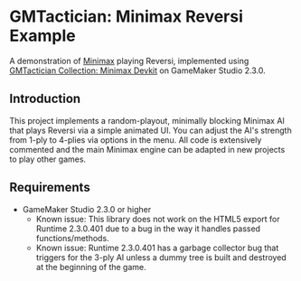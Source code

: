 # GMTactician: Minimax Reversi Example

A demonstration of [Minimax](https://en.wikipedia.org/wiki/Minimax) playing Reversi, implemented using [GMTactician Collection: Minimax Devkit](https://github.com/dicksonlaw583/GMTactician_MmTree) on GameMaker Studio 2.3.0.

## Introduction

This project implements a random-playout, minimally blocking Minimax AI that plays Reversi via a simple animated UI. You can adjust the AI's strength from 1-ply to 4-plies via options in the menu. All code is extensively commented and the main Minimax engine can be adapted in new projects to play other games.

## Requirements

- GameMaker Studio 2.3.0 or higher
	- Known issue: This library does not work on the HTML5 export for Runtime 2.3.0.401 due to a bug in the way it handles passed functions/methods.
	- Known issue: Runtime 2.3.0.401 has a garbage collector bug that triggers for the 3-ply AI unless a dummy tree is built and destroyed at the beginning of the game.
